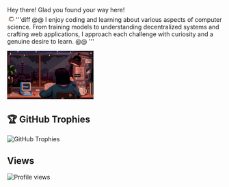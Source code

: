 Hey there! Glad you found your way here! <br>
 <img height="20px" src="https://github.com/Sarayu-T/Sarayu-T/blob/main/coffee.svg" />'''diff @@ I enjoy coding and learning about various aspects of computer science. From training models to understanding decentralized systems and crafting web applications, I approach each challenge with curiosity and a genuine desire to learn. @@ '''
  <div style="flex:1;">
    <img width="40%" src="https://github.com/Sarayu-T/Sarayu-T/blob/main/coder.svg" />
  </div>

## 🏆 GitHub Trophies
![GitHub Trophies](https://github-profile-trophy.vercel.app/?username=Sarayu-T&theme=nord&no-frame=false&no-bg=true&margin-w=4)

## Views
![Profile views](https://komarev.com/ghpvc/?username=Sarayu-T&label=Profile%20views&color=0e75b6&style=flat)

<!--
**ari-hacks/ari-hacks** is a ✨ _special_ ✨ repository because its `README.md` (this file) appears on your GitHub profile.

Here are some ideas to get you started:

- 🔭 I’m currently working on ...
- 🌱 I’m currently learning ...
- 👯 I’m looking to collaborate on ...
- 🤔 I’m looking for help with ...
- 💬 Ask me about ...
- 📫 How to reach me: ...
- 😄 Pronouns: ...
- ⚡ Fun fact: ...
-->
